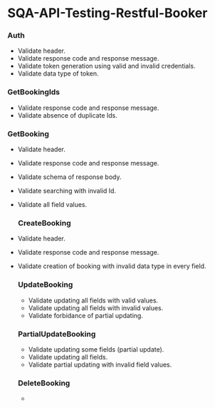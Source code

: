 # SQA-API-Testing-Restful-Booker

### Auth

- Validate header.
- Validate response code and response message.
- Validate token generation using valid and invalid credentials.
- Validate data type of token.

### GetBookingIds

- Validate response code and response message.
- Validate absence of duplicate Ids.


### GetBooking

- Validate header.
- Validate response code and response message.
- Validate schema of response body.
- Validate searching with invalid Id.
- Validate all field values.

  ### CreateBooking

- Validate header.
- Validate response code and response message.
- Validate creation of booking with invalid data type in every field.

  ### UpdateBooking
  - Validate updating all fields with valid values.
  - Validate updating all fields with invalid values.
  - Validate forbidance of partial updating.

  ### PartialUpdateBooking
  - Validate updating some fields (partial update).
  - Validate updating all fields.
  - Validate partial updating with invalid field values.

  ### DeleteBooking
  -

